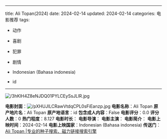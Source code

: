 
---
title: Ali Topan(2024)
date: 2024-02-14
updated: 2024-02-14
categories: 电影推荐
tags:

- 动作
- 喜剧
- 犯罪
- 剧情

- Indonesian (Bahasa indonesia)
- id
---

<img src="https://image.tmdb.org/t/p/original/3hKlH4Z8eNJDQ01PYLCEySsJLlR.jpg" alt="/3hKlH4Z8eNJDQ01PYLCEySsJLlR.jpg" title="/3hKlH4Z8eNJDQ01PYLCEySsJLlR.jpg">

**电影封面**：<img src="https://image.tmdb.org/t/p/w200/pXHUJlLCRawVtdqCPL0sFiEanzp.jpg" alt="/pXHUJlLCRawVtdqCPL0sFiEanzp.jpg" title="/pXHUJlLCRawVtdqCPL0sFiEanzp.jpg">
**电影名称**：Ali Topan
**原产地片名**：Ali Topan
**原产地语言**：id
**包含成人内容**：False
**电影评分**：0.0
**评分人数**：0
**热门程度**：8.127
**电影时长**：
**电影导演**：
**电影主演**：
**电影简介**：
**电影上映时间**：2024-02-14
**电影上映国家**：Indonesian (Bahasa indonesia)
**传送门**：[Ali Topan |专业的种子搜索、磁力链接搜索引擎](https://movie.amd794.com:2083/?search=Ali%20Topan&ordering=&mode=match_phrase&page_size=10&page=1)

